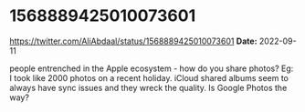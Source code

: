 # 1568889425010073601
https://twitter.com/AliAbdaal/status/1568889425010073601
**Date:** 2022-09-11

people entrenched in the Apple ecosystem - how do you share photos? Eg: I took like 2000 photos on a recent holiday. iCloud shared albums seem to always have sync issues and they wreck the quality. Is Google Photos the way?
